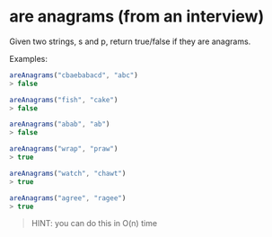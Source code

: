 # are anagrams (from an interview)

Given two strings, s and p, return true/false if they are anagrams.

Examples:

```javascript
areAnagrams("cbaebabacd", "abc")
> false

areAnagrams("fish", "cake")
> false

areAnagrams("abab", "ab")
> false

areAnagrams("wrap", "praw")
> true

areAnagrams("watch", "chawt")
> true

areAnagrams("agree", "ragee")
> true
```

> HINT: you can do this in O(n) time
